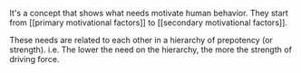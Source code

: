 It's a concept that shows what needs motivate human behavior. They start from [[primary motivational factors]] to [[secondary motivational factors]].

These needs are related to each other in a hierarchy of prepotency (or strength). i.e. The lower the need on the hierarchy, the more the strength of driving force. 